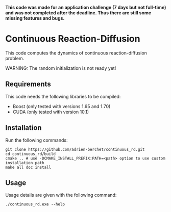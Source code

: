 **This code was made for an application challenge (7 days but not full-time) and was not completed after the deadline. Thus there are still some missing features and bugs.**

# Continuous Reaction-Diffusion

This code computes the dynamics of continuous reaction-diffusion problem.

WARNING: The random initialization is not ready yet!


## Requirements

This code needs the following libraries to be compiled:

* Boost (only tested with versions 1.65 and 1.70)
* CUDA (only tested with version 10.1)


## Installation

Run the following commands:

    git clone https://github.com/adrien-berchet/continuous_rd.git
    cd continuous_rd/build
    cmake .. # use -DCMAKE_INSTALL_PREFIX:PATH=<path> option to use custom installation path
    make all doc install


## Usage

Usage details are given with the following command:

	./continuous_rd.exe --help
